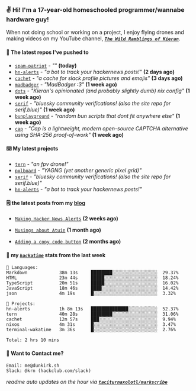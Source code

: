 ### ✌️ Hi! I'm a 17-year-old homeschooled programmer/wannabe hardware guy!

When not doing school or working on a project, I enjoy flying drones and making videos on my YouTube channel, [**_`The Wild Ramblings of Kieran`_**](https://youtube.com/@kieran.rambles).

#### 👷 The latest repos I've pushed to

- [`spam-patriot`](https://github.com/taciturnaxolotl/spam-patriot) - _""_ **(today)**
- [`hn-alerts`](https://github.com/taciturnaxolotl/hn-alerts) - _"a bot to track your hackernews posts!"_ **(2 days ago)**
- [`cachet`](https://github.com/taciturnaxolotl/cachet) - _"a cache for slack profile pictures and emojis"_ **(3 days ago)**
- [`madbadger`](https://github.com/taciturnaxolotl/madbadger) - _"MadBadger :3"_ **(1 week ago)**
- [`dots`](https://github.com/taciturnaxolotl/dots) - _"Kieran's opinionated (and probably slightly dumb) nix config"_ **(1 week ago)**
- [`serif`](https://github.com/taciturnaxolotl/serif) - _"bluesky community verifications! (also the site repo for serif.blue)"_ **(1 week ago)**
- [`bunplayground`](https://github.com/taciturnaxolotl/bunplayground) - _"random bun scripts that dont fit anywhere else"_ **(1 week ago)**
- [`cap`](https://github.com/tiagorangel1/cap) - _"Cap is a lightweight, modern open-source CAPTCHA alternative using SHA-256 proof-of-work"_ **(1 week ago)**

#### ⌨️ My latest projects

- [`tern`](https://github.com/taciturnaxolotl/tern) - _"an fpv drone!"_
- [`pxlboard`](https://github.com/taciturnaxolotl/pxlboard) - _"YAGNG (yet another generic pixel grid)"_
- [`serif`](https://github.com/taciturnaxolotl/serif) - _"bluesky community verifications! (also the site repo for serif.blue)"_
- [`hn-alerts`](https://github.com/taciturnaxolotl/hn-alerts) - _"a bot to track your hackernews posts!"_

#### 🗒️ the latest posts from my [blog](https://dunkirk.sh)

- [`Making Hacker News Alerts`](https://dunkirk.sh/blog/hn-alerts/) **(2 weeks ago)**

- [`Musings about Atuin`](https://dunkirk.sh/blog/atuin/) **(1 month ago)**

- [`Adding a copy code button`](https://dunkirk.sh/blog/adding-a-copy-button/) **(2 months ago)**



#### 📡 my [_`hackatime`_](https://waka.hackclub.com) stats from the last week

```text
💾 Languages:
Markdown            38m 13s     ████████░░░░░░░░░░░░░░░░░  29.37%
HTML                23m 44s     █████░░░░░░░░░░░░░░░░░░░░  18.24%
TypeScript          20m 51s     █████░░░░░░░░░░░░░░░░░░░░  16.02%
JavaScript          18m 46s     ████░░░░░░░░░░░░░░░░░░░░░  14.42%
json                4m 19s      █░░░░░░░░░░░░░░░░░░░░░░░░  3.32%

💼 Projects:
hn-alerts           1h 8m 13s   ██████████████░░░░░░░░░░░  52.37%
tern                40m 28s     ████████░░░░░░░░░░░░░░░░░  31.06%
cachet              12m 57s     ███░░░░░░░░░░░░░░░░░░░░░░  9.94%
nixos               4m 31s      █░░░░░░░░░░░░░░░░░░░░░░░░  3.47%
terminal-wakatime   3m 36s      █░░░░░░░░░░░░░░░░░░░░░░░░  2.76%

Total: 2 hrs 10 mins
```

#### 📮 Want to Contact me?

```text
Email: me@dunkirk.sh
Slack: @krn (hackclub.com/slack)
```

_readme auto updates on the hour via [**`taciturnaxolotl/markscribe`**](https://github.com/taciturnaxolotl/markscribe)_
